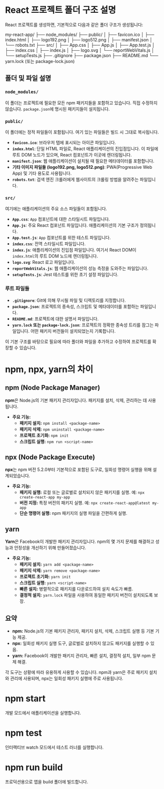 # React 프로젝트 폴더 구조 설명

React 프로젝트를 생성하면, 기본적으로 다음과 같은 폴더 구조가 생성됩니다:

my-react-app/
├── node_modules/
├── public/
│ ├── favicon.ico
│ ├── index.html
│ ├── logo192.png
│ ├── logo512.png
│ ├── manifest.json
│ └── robots.txt
├── src/
│ ├── App.css
│ ├── App.js
│ ├── App.test.js
│ ├── index.css
│ ├── index.js
│ ├── logo.svg
│ └── reportWebVitals.js
│ └── setupTests.js
├── .gitignore
├── package.json
├── README.md
└── yarn.lock (또는 package-lock.json)


## 폴더 및 파일 설명

### `node_modules/`
이 폴더는 프로젝트에 필요한 모든 npm 패키지들을 포함하고 있습니다. 직접 수정하지 않습니다. `package.json`에 명시된 패키지들이 설치됩니다.

### `public/`
이 폴더에는 정적 파일들이 포함됩니다. 여기 있는 파일들은 빌드 시 그대로 복사됩니다.

- **`favicon.ico`**: 브라우저 탭에 표시되는 아이콘 파일입니다.
- **`index.html`**: 단일 HTML 파일로, React 애플리케이션의 진입점입니다. 이 파일에 루트 DOM 노드가 있으며, React 컴포넌트가 이곳에 렌더링됩니다.
- **`manifest.json`**: 웹 애플리케이션이 설치될 때 필요한 메타데이터를 포함합니다.
- **기타 이미지 파일들 (logo192.png, logo512.png)**: PWA(Progressive Web App) 및 기타 용도로 사용됩니다.
- **`robots.txt`**: 검색 엔진 크롤러에게 웹사이트의 크롤링 방법을 알려주는 파일입니다.

### `src/`
여기에는 애플리케이션의 주요 소스 파일들이 포함됩니다.

- **`App.css`**: `App` 컴포넌트에 대한 스타일시트 파일입니다.
- **`App.js`**: 주요 React 컴포넌트 파일입니다. 애플리케이션의 기본 구조가 정의됩니다.
- **`App.test.js`**: `App` 컴포넌트를 위한 테스트 파일입니다.
- **`index.css`**: 전역 스타일시트 파일입니다.
- **`index.js`**: 애플리케이션의 진입점 파일입니다. 여기서 React DOM이 `index.html`의 루트 DOM 노드에 렌더링됩니다.
- **`logo.svg`**: React 로고 파일입니다.
- **`reportWebVitals.js`**: 웹 애플리케이션의 성능 측정을 도와주는 파일입니다.
- **`setupTests.js`**: Jest 테스트를 위한 초기 설정 파일입니다.

### 루트 파일들

- **`.gitignore`**: Git에 의해 무시될 파일 및 디렉토리를 지정합니다.
- **`package.json`**: 프로젝트의 종속성, 스크립트 및 메타데이터를 포함하는 파일입니다.
- **`README.md`**: 프로젝트에 대한 설명서 파일입니다.
- **`yarn.lock` 또는 `package-lock.json`**: 프로젝트의 정확한 종속성 트리를 잠그는 파일입니다. 어떤 패키지 버전들이 설치되었는지 기록합니다.

이 기본 구조를 바탕으로 필요에 따라 폴더와 파일을 추가하고 수정하여 프로젝트를 확장할 수 있습니다.

# npm, npx, yarn의 차이

## npm (Node Package Manager)

**npm**은 Node.js의 기본 패키지 관리자입니다. 패키지를 설치, 삭제, 관리하는 데 사용됩니다.

- **주요 기능:**
  - **패키지 설치:** `npm install <package-name>`
  - **패키지 삭제:** `npm uninstall <package-name>`
  - **프로젝트 초기화:** `npm init`
  - **스크립트 실행:** `npm run <script-name>`

## npx (Node Package Execute)

**npx**는 npm 버전 5.2.0부터 기본적으로 포함된 도구로, 일회성 명령어 실행을 위해 설계되었습니다.

- **주요 기능:**
  - **패키지 실행:** 로컬 또는 글로벌로 설치되지 않은 패키지를 실행. 예: `npx create-react-app my-app`
  - **버전 지정:** 특정 버전의 패키지 실행. 예: `npx create-react-app@latest my-app`
  - **단순 명령어 실행:** npm 패키지의 실행 파일을 간편하게 실행.

## yarn

**Yarn**은 Facebook이 개발한 패키지 관리자입니다. npm의 몇 가지 문제를 해결하고 성능과 안정성을 개선하기 위해 만들어졌습니다.

- **주요 기능:**
  - **패키지 설치:** `yarn add <package-name>`
  - **패키지 삭제:** `yarn remove <package-name>`
  - **프로젝트 초기화:** `yarn init`
  - **스크립트 실행:** `yarn <script-name>`
  - **빠른 설치:** 병렬적으로 패키지를 다운로드하여 설치 속도가 빠름.
  - **결정적 설치:** `yarn.lock` 파일을 사용하여 동일한 패키지 버전이 설치되도록 보장.

## 요약

- **npm:** Node.js의 기본 패키지 관리자, 패키지 설치, 삭제, 스크립트 실행 등 기본 기능 제공.
- **npx:** 일회성 패키지 실행 도구, 글로벌로 설치하지 않고도 패키지를 실행할 수 있음.
- **yarn:** Facebook이 개발한 패키지 관리자, 빠른 설치, 결정적 설치, 일부 npm 문제 해결.

각 도구는 상황에 따라 유용하게 사용할 수 있습니다. npm과 yarn은 주로 패키지 설치와 관리에 사용되며, npx는 일회성 패키지 실행에 주로 사용됩니다.

# npm start

개발 모드에서 애플리케이션을 실행합니다.

# npm test

인터랙티브 watch 모드에서 테스트 러너를 실행합니다.

# npm run build

프로덕션용으로 앱을 build 폴더에 빌드합니다.


